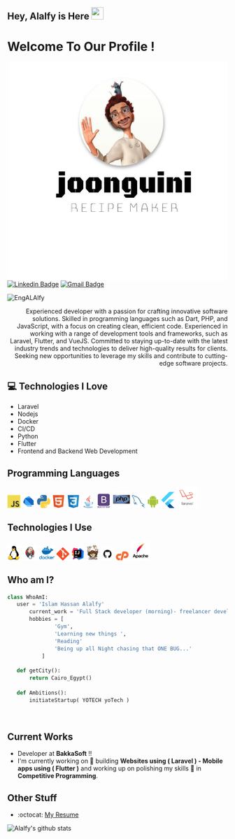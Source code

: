 ## Hey, Alalfy is Here <img src="https://media.giphy.com/media/hvRJCLFzcasrR4ia7z/giphy.gif" width="28px" height="28px">

<h1>Welcome To Our Profile ! </h1> 

<img src = 'https://github.com/EngALAlfy/EngALAlfy/blob/main/images/logo%20(1).jpg' alt = 'alalfy' width='500px' height='500px' align='right'/>

[![Linkedin Badge](https://img.shields.io/badge/-Islam%20Alalfy-blue?style=flat-square&logo=Linkedin&logoColor=white&link=https://www.linkedin.com/in/islam-hassan-alalfy-2b2234167/)](https://www.linkedin.com/in/islam-hassan-alalfy-2b2234167/) [![Gmail Badge](https://img.shields.io/badge/-alalfydev-c14438?style=flat-square&logo=Gmail&logoColor=white&link=mailto:alalfydev@gmail.com)](alalfydev@gmail.com) <p align="left"> <img src="https://komarev.com/ghpvc/?username=EngALAlfy" alt="EngALAlfy" /> </p>

<div style="text-align: right">
Experienced developer with a passion for crafting innovative software solutions. Skilled in programming languages such as Dart, PHP, and JavaScript, with a focus on creating clean, efficient code. Experienced in working with a range of development tools and frameworks, such as Laravel, Flutter, and VueJS. Committed to staying up-to-date with the latest industry trends and technologies to deliver high-quality results for clients. Seeking new opportunities to leverage my skills and contribute to cutting-edge software projects.
</div>

## :computer: Technologies I Love
* Laravel
* Nodejs 
* Docker
* CI/CD
* Python
* Flutter
* Frontend and Backend Web Development



## Programming Languages
<img src = 'https://github.com/EngALAlfy/EngALAlfy/blob/main/images/js.svg' width='30'/> <img src = 'https://github.com/EngALAlfy/EngALAlfy/blob/main/images/dart.svg' width='30'/> <img src = 'https://github.com/EngALAlfy/EngALAlfy/blob/main/images/python2.png' height='30'/>  <img src = 'https://github.com/EngALAlfy/EngALAlfy/blob/main/images/html.svg' width='30'/>   <img src = 'https://github.com/EngALAlfy/EngALAlfy/blob/main/images/css.svg' width='30'/> <img src = 'https://github.com/EngALAlfy/EngALAlfy/blob/main/images/java.svg' width='30'/> <img src = 'https://github.com/EngALAlfy/EngALAlfy/blob/main/images/bootstrap.svg' width='33'/>  <img src = 'https://github.com/EngALAlfy/EngALAlfy/blob/main/images/php.svg' width='40'/>
 <img src = 'https://github.com/EngALAlfy/EngALAlfy/blob/main/images/sql.svg' width='30'/> <img src = 'https://github.com/EngALAlfy/EngALAlfy/blob/main/images/android.svg' width='30'/> <img src = 'https://github.com/EngALAlfy/EngALAlfy/blob/main/images/flutter-logo.svg' width='30'/> <img src = 'https://github.com/EngALAlfy/EngALAlfy/blob/main/images/laravel.png' width='50'/>
 
 ## Technologies I Use
 <img src = 'https://github.com/EngALAlfy/EngALAlfy/blob/main/images/linux.png' width='30'/>  <img src = 'https://github.com/EngALAlfy/EngALAlfy/blob/main/images/jenkins.png' width='35'/> <img src = 'https://github.com/EngALAlfy/EngALAlfy/blob/main/images/docker.png' width='35'/> <img src = 'https://github.com/EngALAlfy/EngALAlfy/blob/main/images/git.svg' width='30'/> <img src = 'https://github.com/EngALAlfy/EngALAlfy/blob/main/images/intelij.png' width='30'/> <img src = 'https://github.com/EngALAlfy/EngALAlfy/blob/main/images/composer.png' width='30'/> <img src = 'https://github.com/EngALAlfy/EngALAlfy/blob/main/images/github.png' width='30'/> <img src = 'https://github.com/EngALAlfy/EngALAlfy/blob/main/images/cpanel.png' width='30'/> <img src = 'https://github.com/EngALAlfy/EngALAlfy/blob/main/images/apache.png' width='45'/>  
 
 ## Who am I?
 ```python
 class WhoAmI:
 	user = 'Islam Hassan Alalfy'
		current_work = 'Full Stack developer (morning)- freelancer developer (Night)'
		hobbies = [
				'Gym',
				'Learning new things ',
				'Reading'
				'Being up all Night chasing that ONE BUG...'
			]
	
	def getCity():
		return Cairo_Egypt()
	
	def Ambitions():
		initiateStartup( YOTECH yoTech )
		
	
 ```
 
## Current Works
 * Developer at **BakkaSoft** !!
 * I'm currently working on 🔭 building **Websites using ( Laravel ) - Mobile apps using ( Flutter )**  and working up on polishing my skills 🌱 in **Competitive Programming**.
 
## Other Stuff
  - :octocat: [My Resume](https://github.com/EngALAlfy/EngALAlfy/blob/main/cv.pdf)
 

![Alalfy's github stats](https://github-readme-stats.vercel.app/api?username=EngALAlfy&show_icons=true&hide=[%22issues%22])
 
 
